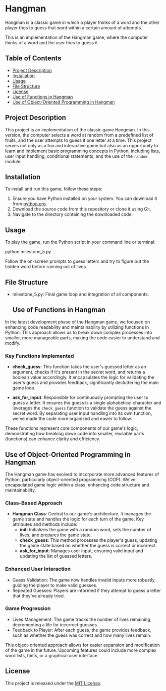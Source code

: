 # Hangman
Hangman is a classic game in which a player thinks of a word and the other player tries to guess that word within a certain amount of attempts.

This is an implementation of the Hangman game, where the computer thinks of a word and the user tries to guess it. 

## Table of Contents
- [Project Description](#project-description)
- [Installation](#installation)
- [Usage](#usage)
- [File Structure](#file-structure)
- [License](#license)
- [Use of Functions in Hangman](#use-of-functions-in-hangman)
- [Use of Object-Oriented Programming in Hangman](#use-of-object-oriented-programming-in-hangman)

## Project Description
This project is an implementation of the classic game Hangman. In this version, the computer selects a word at random from a predefined list of fruits, and the user attempts to guess it one letter at a time. This project serves not only as a fun and interactive game but also as an opportunity to learn and implement basic programming concepts in Python, including lists, user input handling, conditional statements, and the use of the `random` module.

## Installation
To install and run this game, follow these steps:
1. Ensure you have Python installed on your system. You can download it from [python.org](https://www.python.org/downloads/).
2. Download the source code from this repository or clone it using Git.
3. Navigate to the directory containing the downloaded code.

## Usage
To play the game, run the Python script in your command line or terminal:

python milestone_5.py

Follow the on-screen prompts to guess letters and try to figure out the hidden word before running out of lives.

## File Structure
- milestone_5.py: Final game loop and integration of all components.

  ## Use of Functions in Hangman

In the latest development phase of the Hangman game, we focused on enhancing code readability and maintainability by utilizing functions in Python. This approach allows us to break down complex processes into smaller, more manageable parts, making the code easier to understand and modify.

### Key Functions Implemented

- **check_guess**: This function takes the user's guessed letter as an argument, checks if it's present in the secret word, and returns a boolean value accordingly. It encapsulates the logic for validating the user's guess and provides feedback, significantly decluttering the main game loop.

- **ask_for_input**: Responsible for continuously prompting the user to guess a letter. It ensures the guess is a single alphabetical character and leverages the `check_guess` function to validate the guess against the secret word. By separating user input handling into its own function, we've made the code more organized and easier to follow.

These functions represent core components of our game's logic, demonstrating how breaking down code into smaller, reusable parts (functions) can enhance clarity and efficiency.

## Use of Object-Oriented Programming in Hangman

The Hangman game has evolved to incorporate more advanced features of Python, particularly object-oriented programming (OOP). We've encapsulated game logic within a class, enhancing code structure and maintainability.

### Class-Based Approach

- **Hangman Class**: Central to our game's architecture. It manages the game state and handles the logic for each turn of the game. Key attributes and methods include:
  - **__init__**: Initializes the game with a random word, sets the number of lives, and prepares the game state.
  - **check_guess**: This method processes the player's guess, updating the game state based on whether the guess is correct or incorrect.
  - **ask_for_input**: Manages user input, ensuring valid input and updating the list of guessed letters.

### Enhanced User Interaction

- Guess Validation: The game now handles invalid inputs more robustly, guiding the player to make valid guesses.
- Repeated Guesses: Players are informed if they attempt to guess a letter that they've already tried.

### Game Progression

- Lives Management: The game tracks the number of lives remaining, decrementing a life for incorrect guesses.
- Feedback to Player: After each guess, the game provides feedback, such as whether the guess was correct and how many lives remain.

This object-oriented approach allows for easier expansion and modification of the game in the future. Upcoming features could include more complex word lists, hints, or a graphical user interface.


## License
This project is released under the [MIT License](LICENSE.txt).
